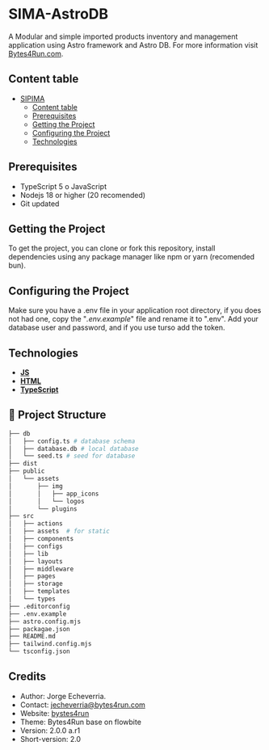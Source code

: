 # SIMA-AstroDB

A Modular and simple imported products inventory and management application using Astro framework and Astro DB.
For more information visit [Bytes4Run.com](https://bytes4run.com/projects/sipima).

## Content table

- [SIPIMA](#sima-astrodb)
  - [Content table](#content-table)
  - [Prerequisites](#prerequisites)
  - [Getting the Project](#getting-the-project)
  - [Configuring the Project](#configuring-the-project)
  - [Technologies](#technologies)

## Prerequisites

- TypeScript 5 o JavaScript
- Nodejs 18 or higher (20 recomended)
- Git updated

## Getting the Project

To get the project, you can clone or fork this repository, install dependencies using any package manager like npm or yarn (recomended bun).

## Configuring the Project

Make sure you have a .env file in your application root directory, if you does not had one, copy the "_.env.example_" file and rename it to ".env". Add your database user and password, and if you use turso add the token.

## Technologies

- **[JS](http://www.javascript.com)**
- **[HTML](http://ww3.school.com)**
- **[TypeScript](https://www.typescriptlang.org/)**

## 🚀 Project Structure

```sh
├── db
│   ├── config.ts # database schema
│   ├── database.db # local database
│   └── seed.ts # seed for database
├── dist
├── public
│   └── assets
│       ├── img
│       │   ├── app_icons
│       │   └── logos
│       └── plugins
├── src
│   ├── actions
│   ├── assets  # for static 
│   ├── components
│   ├── configs
│   ├── lib
│   ├── layouts
│   ├── middleware
│   ├── pages
│   ├── storage
│   ├── templates
│   └── types
├── .editorconfig
├── .env.example
├── astro.config.mjs
├── packagae.json
├── README.md
├── tailwind.config.mjs
└── tsconfig.json
```

## Credits

- Author: Jorge Echeverria.
- Contact: [jecheverria@bytes4run.com](mailto:jecheverria@bytes4run.com)
- Website: [bystes4run](https://bytes4run.com)
- Theme: Bytes4Run base on flowbite
- Version: 2.0.0 a.r1
- Short-version: 2.0
